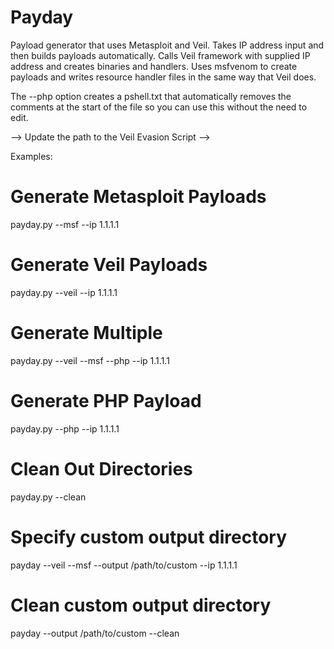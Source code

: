 # Payday
Payload generator that uses Metasploit and Veil. Takes IP address input and then builds payloads automatically.
Calls Veil framework with supplied IP address and creates binaries and handlers.
Uses msfvenom to create payloads and writes resource handler files in the same way that Veil does.

The --php option creates a pshell.txt that automatically removes the comments at the start of the file so you can use this without the need to edit.


-->
Update the path to the Veil Evasion Script
-->


Examples:

# Generate Metasploit Payloads
payday.py --msf --ip 1.1.1.1

# Generate Veil Payloads
payday.py --veil --ip 1.1.1.1

# Generate Multiple
payday.py --veil --msf --php --ip 1.1.1.1

# Generate PHP Payload
payday.py --php --ip 1.1.1.1

# Clean Out Directories
payday.py --clean

# Specify custom output directory
payday --veil --msf --output /path/to/custom --ip 1.1.1.1

# Clean custom output directory
payday --output /path/to/custom --clean

